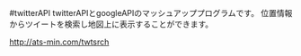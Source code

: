#twitterAPI
twitterAPIとgoogleAPIのマッシュアッププログラムです。 位置情報からツイートを検索し地図上に表示することができます。

http://ats-min.com/twtsrch
